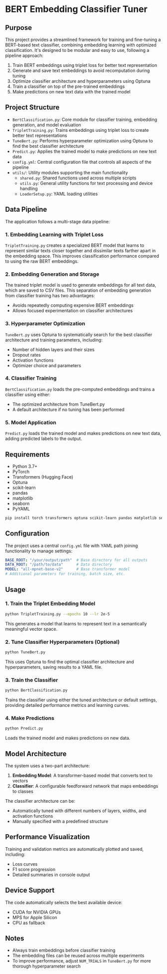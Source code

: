 # BERT Embedding Classifier Tuner

## Purpose

This project provides a streamlined framework for training and fine-tuning a BERT-based text classifier, combining embedding learning with optimized classification. It's designed to be modular and easy to use, following a pipeline approach:

1. Train BERT embeddings using triplet loss for better text representation
2. Generate and save text embeddings to avoid recomputation during tuning
3. Optimize classifier architecture and hyperparameters using Optuna
4. Train a classifier on top of the pre-trained embeddings
5. Make predictions on new text data with the trained model

## Project Structure

- `BertClassification.py`: Core module for classifier training, embedding generation, and model evaluation
- `TripletTraining.py`: Trains embeddings using triplet loss to create better text representations
- `TuneBert.py`: Performs hyperparameter optimization using Optuna to find the best classifier architecture
- `Predict.py`: Applies the trained model to make predictions on new text data
- `config.yml`: Central configuration file that controls all aspects of the pipeline
- `utils/`: Utility modules supporting the main functionality
  - `shared.py`: Shared functions used across multiple scripts
  - `utils.py`: General utility functions for text processing and device handling
  - `LoaderSetup.py`: YAML loading utilities

## Data Pipeline

The application follows a multi-stage data pipeline:

### 1. Embedding Learning with Triplet Loss

`TripletTraining.py` creates a specialized BERT model that learns to represent similar texts closer together and dissimilar texts farther apart in the embedding space. This improves classification performance compared to using the raw BERT embeddings.

### 2. Embedding Generation and Storage

The trained triplet model is used to generate embeddings for all text data, which are saved to CSV files. This separation of embedding generation from classifier training has two advantages:
- Avoids repeatedly computing expensive BERT embeddings
- Allows focused experimentation on classifier architectures

### 3. Hyperparameter Optimization

`TuneBert.py` uses Optuna to systematically search for the best classifier architecture and training parameters, including:
- Number of hidden layers and their sizes
- Dropout rates
- Activation functions
- Optimizer choice and parameters

### 4. Classifier Training

`BertClassification.py` loads the pre-computed embeddings and trains a classifier using either:
- The optimized architecture from TuneBert.py
- A default architecture if no tuning has been performed

### 5. Model Application

`Predict.py` loads the trained model and makes predictions on new text data, adding predicted labels to the output.

## Requirements

- Python 3.7+
- PyTorch
- Transformers (Hugging Face)
- Optuna
- scikit-learn
- pandas
- matplotlib
- seaborn
- PyYAML

```bash
pip install torch transformers optuna scikit-learn pandas matplotlib seaborn pyyaml tqdm
```

## Configuration

The project uses a central `config.yml` file with YAML path joining functionality to manage settings:

```yaml
BASE_ROOT: "/your/output/path"  # Base directory for all outputs
DATA_ROOT: "/path/to/data"      # Data directory
MODEL: "all-mpnet-base-v2"      # Base transformer model
# Additional parameters for training, batch size, etc.
```

## Usage

### 1. Train the Triplet Embedding Model

```bash
python TripletTraining.py --epochs 10 --lr 2e-5
```
This generates a model that learns to represent text in a semantically meaningful vector space.

### 2. Tune Classifier Hyperparameters (Optional)

```bash
python TuneBert.py
```
This uses Optuna to find the optimal classifier architecture and hyperparameters, saving results to a YAML file.

### 3. Train the Classifier

```bash
python BertClassification.py
```
Trains the classifier using either the tuned architecture or default settings, providing detailed performance metrics and learning curves.

### 4. Make Predictions

```bash
python Predict.py
```
Loads the trained model and makes predictions on new data.

## Model Architecture

The system uses a two-part architecture:

1. **Embedding Model**: A transformer-based model that converts text to vectors
2. **Classifier**: A configurable feedforward network that maps embeddings to classes

The classifier architecture can be:
- Automatically tuned with different numbers of layers, widths, and activation functions
- Manually specified with a predefined structure

## Performance Visualization

Training and validation metrics are automatically plotted and saved, including:
- Loss curves
- F1 score progression
- Detailed summaries in console output

## Device Support

The code automatically selects the best available device:
- CUDA for NVIDIA GPUs
- MPS for Apple Silicon
- CPU as fallback

## Notes

- Always train embeddings before classifier training
- The embedding files can be reused across multiple experiments
- To improve performance, adjust `NUM_TRIALS` in `TuneBert.py` for more thorough hyperparameter search
